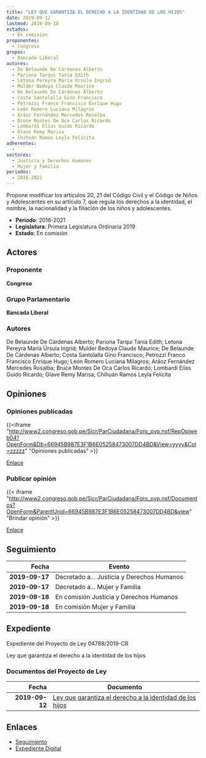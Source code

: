```yaml
---
title: "LEY QUE GARANTIZA EL DERECHO A LA IDENTIDAD DE LOS HIJOS"
date: 2019-09-12
lastmod: 2019-09-18
estados: 
  - En comisión
proponentes: 
  - Congreso
grupos: 
  - Bancada Liberal
autores: 
  - De Belaunde De Cárdenas Alberto
  - Pariona Tarqui Tania Edith
  - Letona Pereyra María Úrsula Ingrid
  - Mulder Bedoya Claude Maurice
  - De Belaunde De Cárdenas Alberto
  - Costa Santolalla Gino Francisco
  - Petrozzi Franco Francisco Enrique Hugo
  - León Romero Luciana Milagros
  - Aráoz Fernández Mercedes Rosalba
  - Bruce Montes De Oca Carlos Ricardo
  - Lombardi Elías Guido Ricardo
  - Glave Remy Marisa
  - Chihuán Ramos Leyla Felícita
adherentes: 
  - 
sectores: 
  - Justicia y Derechos Humanos
  - Mujer y Familia
periodos: 
  - 2016-2021
---
```


Propone modificar los artículos 20, 21 del Código Civil y el Código de Niños y Adolescentes en su artículo 7, que regula los derechos a la identidad, el nombre, la nacionalidad y la filiación de los niños y adolescentes.

- **Periodo**: 2016-2021
- **Legislatura**: Primera Legislatura Ordinaria 2019
- **Estado**: En comisión

## Actores

### Proponente

**Congreso**

### Grupo Parlamentario

**Bancada Liberal**

### Autores

De Belaunde De Cárdenas Alberto; Pariona Tarqui Tania Edith; Letona Pereyra María Úrsula Ingrid; Mulder Bedoya Claude Maurice; De Belaunde De Cárdenas Alberto; Costa Santolalla Gino Francisco; Petrozzi Franco Francisco Enrique Hugo; León Romero Luciana Milagros; Aráoz Fernández Mercedes Rosalba; Bruce Montes De Oca Carlos Ricardo; Lombardi Elías Guido Ricardo; Glave Remy Marisa; Chihuán Ramos Leyla Felícita


## Opiniones

### Opiniones publicadas

{{<iframe "http://www2.congreso.gob.pe/Sicr/ParCiudadana/Foro_pvp.nsf/RepOpiweb04?OpenForm&Db=66945B987E3F1B6E05258473007DD4BD&View=yyyy&Col=zzzzz" "Opiniones publicadas" >}}

[Enlace](http://www2.congreso.gob.pe/Sicr/ParCiudadana/Foro_pvp.nsf/RepOpiweb04?OpenForm&Db=66945B987E3F1B6E05258473007DD4BD&View=yyyy&Col=zzzzz)
### Publicar opinión

{{< iframe "http://www2.congreso.gob.pe/Sicr/ParCiudadana/Foro_pvp.nsf/Documentos?OpenForm&ParentUnid=66945B987E3F1B6E05258473007DD4BD&view" "Brindar opinión" >}}

[Enlace](http://www2.congreso.gob.pe/Sicr/ParCiudadana/Foro_pvp.nsf/Documentos?OpenForm&ParentUnid=66945B987E3F1B6E05258473007DD4BD&view)

## Seguimiento

| Fecha | Evento |
|------:|--------|
| **2019-09-17** | Decretado a... Justicia y Derechos Humanos|
| **2019-09-17** | Decretado a... Mujer y Familia|
| **2019-09-18** | En comisión Justicia y Derechos Humanos|
| **2019-09-18** | En comisión Mujer y Familia|


## Expediente

Expediente del Proyecto de Ley 04788/2019-CR

Ley que garantiza el derecho a la identidad de los hijos


### Documentos del Proyecto de Ley

| Fecha | Documento |
|------:|--------|
| **2019-09-12** | [Ley que garantiza el derecho a la identidad de los hijos](http://www.leyes.congreso.gob.pe/Documentos/2016_2021/Proyectos_de_Ley_y_de_Resoluciones_Legislativas/PL0478820190912.pdf) |

## Enlaces 

- [Seguimiento](http://www2.congreso.gob.pehttp://www2.congreso.gob.pe/Sicr/TraDocEstProc/CLProLey2016.nsf/f7fff46988ca05b1052578e100829cc7/1fa827bab16662b6052584740001d0db?OpenDocument)
- [Expediente Digital](http://www2.congreso.gob.pehttp://www2.congreso.gob.pe/Sicr/TraDocEstProc/CLProLey2016.nsf/f7fff46988ca05b1052578e100829cc7/1fa827bab16662b6052584740001d0db?OpenDocument&Click=05257FB7005EB655.eb71d0cf91d8294e05256cdf006b5706/$Body/0.1C6C)

